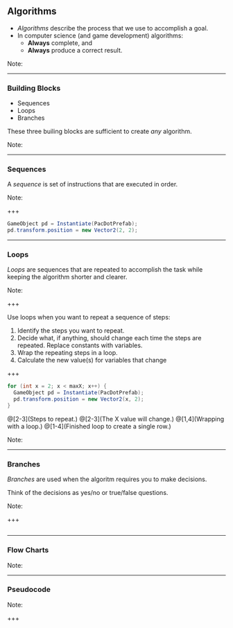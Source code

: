 ## Algorithms

* _Algorithms_ describe the process that we use to accomplish a goal.
* In computer science (and game development) algorithms:
  - **Always** complete, and
  - **Always** produce a correct result.

Note:

---

### Building Blocks

* Sequences
* Loops
* Branches

These three builing blocks are sufficient to create _any_ algorithm.

Note:

---

### Sequences

A _sequence_ is set of instructions that are executed in order.

Note:

+++

```csharp
GameObject pd = Instantiate(PacDotPrefab);
pd.transform.position = new Vector2(2, 2);
```

---

### Loops

_Loops_ are sequences that are repeated to accomplish the task while keeping the algorithm shorter and clearer.

Note:

+++

Use loops when you want to repeat a sequence of steps:
1. Identify the steps you want to repeat.
2. Decide what, if anything, should change each time the steps are repeated. Replace constants with variables.
3. Wrap the repeating steps in a loop.
4. Calculate the new value(s) for variables that change

+++

```csharp
for (int x = 2; x < maxX; x++) {
  GameObject pd = Instantiate(PacDotPrefab);
  pd.transform.position = new Vector2(x, 2);
}
```

@[2-3](Steps to repeat.)
@[2-3](The X value will change.)
@[1,4](Wrapping with a loop.)
@[1-4](Finished loop to create a single row.)

Note:

---

### Branches

_Branches_ are used when the algoritm requires you to make decisions.

Think of the decisions as yes/no or true/false questions.

Note:

+++

```csharp
```

---

### Flow Charts

Note:

---

### Pseudocode

Note:

+++

```csharp
```
